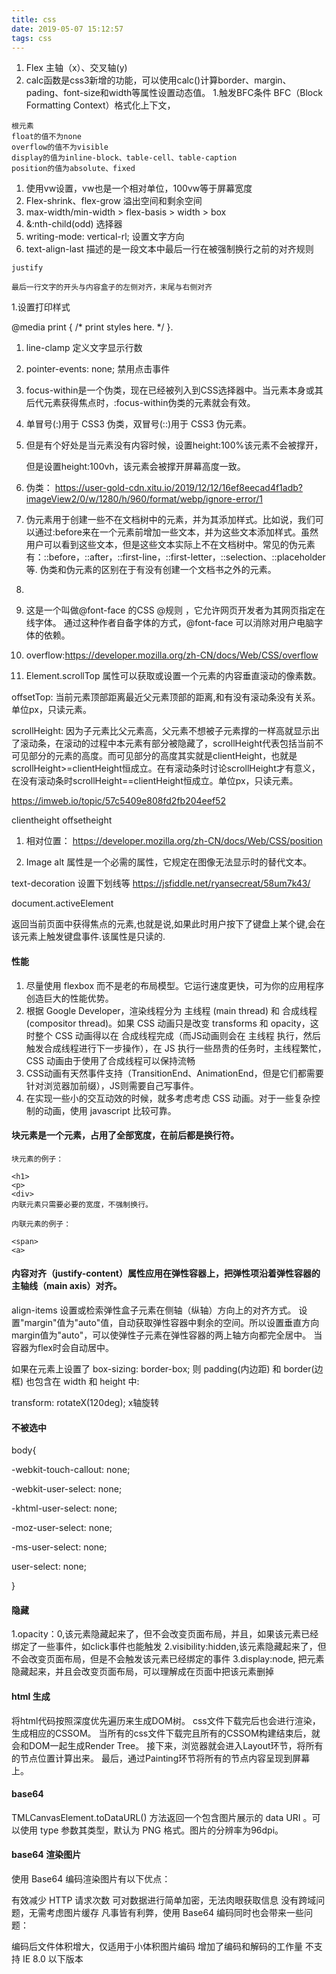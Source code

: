 ```yaml
---
title: css
date: 2019-05-07 15:12:57
tags: css
---
```

1. Flex 主轴（x）、交叉轴(y)
1.  calc函数是css3新增的功能，可以使用calc()计算border、margin、pading、font-size和width等属性设置动态值。
1.触发BFC条件  BFC（Block Formatting Context）格式化上下文，
  ```text
  根元素
  float的值不为none
  overflow的值不为visible
  display的值为inline-block、table-cell、table-caption
  position的值为absolute、fixed
```

1. 使用vw设置，vw也是一个相对单位，100vw等于屏幕宽度
1. Flex-shrink、flex-grow   溢出空间和剩余空间
1. max-width/min-width > flex-basis > width > box
1. &:nth-child(odd)  选择器
1. writing-mode: vertical-rl;  设置文字方向
1. text-align-last  描述的是一段文本中最后一行在被强制换行之前的对齐规则
```text
justify

最后一行文字的开头与内容盒子的左侧对齐，末尾与右侧对齐

```
1.设置打印样式
  
  @media print {
    /* print styles here. */
  }. 
1. line-clamp 定义文字显示行数
1. pointer-events: none; 禁用点击事件
1. focus-within是一个伪类，现在已经被列入到CSS选择器中。当元素本身或其后代元素获得焦点时，:focus-within伪类的元素就会有效。 
1. 单冒号(:)用于 CSS3 伪类，双冒号(::)用于 CSS3 伪元素。
1. 但是有个好处是当元素没有内容时候，设置height:100%该元素不会被撑开，
   
   但是设置height:100vh，该元素会被撑开屏幕高度一致。 

1. 伪类：
   https://user-gold-cdn.xitu.io/2019/12/12/16ef8eecad4f1adb?imageView2/0/w/1280/h/960/format/webp/ignore-error/1
   
1. 伪元素用于创建一些不在文档树中的元素，并为其添加样式。比如说，我们可以通过:before来在一个元素前增加一些文本，并为这些文本添加样式。虽然用户可以看到这些文本，但是这些文本实际上不在文档树中。常见的伪元素有：::before，::after，::first-line，::first-letter，::selection、::placeholder等. 伪类和伪元素的区别在于有没有创建一个文档书之外的元素。
1.    
1. 这是一个叫做@font-face 的CSS @规则 ，它允许网页开发者为其网页指定在线字体。 通过这种作者自备字体的方式，@font-face 可以消除对用户电脑字体的依赖。
1. overflow:https://developer.mozilla.org/zh-CN/docs/Web/CSS/overflow

1. Element.scrollTop 属性可以获取或设置一个元素的内容垂直滚动的像素数。

offsetTop: 当前元素顶部距离最近父元素顶部的距离,和有没有滚动条没有关系。单位px，只读元素。

  scrollHeight: 因为子元素比父元素高，父元素不想被子元素撑的一样高就显示出了滚动条，在滚动的过程中本元素有部分被隐藏了，scrollHeight代表包括当前不可见部分的元素的高度。而可见部分的高度其实就是clientHeight，也就是scrollHeight>=clientHeight恒成立。在有滚动条时讨论scrollHeight才有意义，在没有滚动条时scrollHeight==clientHeight恒成立。单位px，只读元素。

   https://imweb.io/topic/57c5409e808fd2fb204eef52

   clientheight offsetheight 


1. 相对位置：
https://developer.mozilla.org/zh-CN/docs/Web/CSS/position

1. Image alt 属性是一个必需的属性，它规定在图像无法显示时的替代文本。


text-decoration 设置下划线等
https://jsfiddle.net/ryansecreat/58um7k43/

document​.active​Element

 返回当前页面中获得焦点的元素,也就是说,如果此时用户按下了键盘上某个键,会在该元素上触发键盘事件.该属性是只读的.
 
 #### 性能  
1. 尽量使用 flexbox 而不是老的布局模型。它运行速度更快，可为你的应用程序创造巨大的性能优势。
1. 根据 Google Developer，渲染线程分为 主线程 (main thread) 和 合成线程 (compositor thread)。如果 CSS 动画只是改变 transforms 和 opacity，这时整个 CSS 动画得以在 合成线程完成（而JS动画则会在 主线程 执行，然后触发合成线程进行下一步操作），在 JS 执行一些昂贵的任务时，主线程繁忙，CSS 动画由于使用了合成线程可以保持流畅
1. CSS动画有天然事件支持（TransitionEnd、AnimationEnd，但是它们都需要针对浏览器加前缀），JS则需要自己写事件。
1. 在实现一些小的交互动效的时候，就多考虑考虑 CSS 动画。对于一些复杂控制的动画，使用 javascript 比较可靠。

#### 块元素是一个元素，占用了全部宽度，在前后都是换行符。
   ```text
   块元素的例子：
   
   <h1>
   <p>
   <div>
   内联元素只需要必要的宽度，不强制换行。
   
   内联元素的例子：
   
   <span>
   <a>
   
```

#### 内容对齐（justify-content）属性应用在弹性容器上，把弹性项沿着弹性容器的主轴线（main axis）对齐。
       
   align-items 设置或检索弹性盒子元素在侧轴（纵轴）方向上的对齐方式。
   设置"margin"值为"auto"值，自动获取弹性容器中剩余的空间。所以设置垂直方向margin值为"auto"，可以使弹性子元素在弹性容器的两上轴方向都完全居中。 当容器为flex时会自动居中。
   
   如果在元素上设置了 box-sizing: border-box; 则 padding(内边距) 和 border(边框) 也包含在 width 和 height 中:
   
   transform: rotateX(120deg);  x轴旋转 
   
#### 不被选中
body{

-webkit-touch-callout: none;

-webkit-user-select: none;

-khtml-user-select: none;

-moz-user-select: none;

-ms-user-select: none;

user-select: none;

}

#### 隐藏

1.opacity：0,该元素隐藏起来了，但不会改变页面布局，并且，如果该元素已经绑定了一些事件，如click事件也能触发 2.visibility:hidden,该元素隐藏起来了，但不会改变页面布局，但是不会触发该元素已经绑定的事件 3.display:node, 把元素隐藏起来，并且会改变页面布局，可以理解成在页面中把该元素删掉
#### html 生成
将html代码按照深度优先遍历来生成DOM树。 css文件下载完后也会进行渲染，生成相应的CSSOM。 当所有的css文件下载完且所有的CSSOM构建结束后，就会和DOM一起生成Render Tree。 接下来，浏览器就会进入Layout环节，将所有的节点位置计算出来。 最后，通过Painting环节将所有的节点内容呈现到屏幕上。
 #### base64
 TMLCanvasElement.toDataURL() 方法返回一个包含图片展示的 data URI 。可以使用 type 参数其类型，默认为 PNG 格式。图片的分辨率为96dpi。
 
#### base64 渲染图片

使用 Base64 编码渲染图片有以下优点：

有效减少 HTTP 请求次数
可对数据进行简单加密，无法肉眼获取信息
没有跨域问题，无需考虑图片缓存
凡事皆有利弊，使用 Base64 编码同时也会带来一些问题：

编码后文件体积增大，仅适用于小体积图片编码
增加了编码和解码的工作量
不支持 IE 8.0 以下版本   